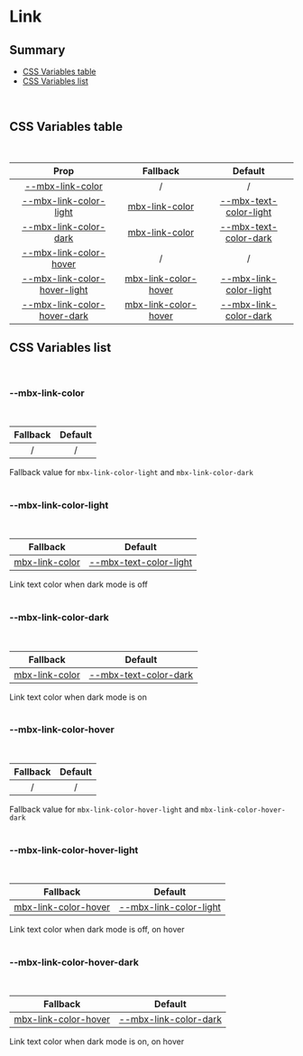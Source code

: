 # Link

## Summary

- [CSS Variables table](#css-variables-table)
- [CSS Variables list](#css-variables-list)

<br>

## CSS Variables table

<br>

| <div style='text-align:center;margin:auto;'>Prop</div>                                                        | <div style='text-align:center;margin:auto;'>Fallback</div>                                      | <div style='text-align:center;margin:auto;'>Default</div>                                                                 |
| ------------------------------------------------------------------------------------------------------------- | ----------------------------------------------------------------------------------------------- | ------------------------------------------------------------------------------------------------------------------------- |
| <div style='text-align:center;margin:auto;'>[--mbx-link-color](#mbx-link-color)</div>                         | <div style='text-align:center;margin:auto;'>/</div>                                             | <div style='text-align:center;margin:auto;'>/</div>                                                                       |
| <div style='text-align:center;margin:auto;'>[--mbx-link-color-light](#mbx-link-color-light)</div>             | <div style='text-align:center;margin:auto;'>[mbx-link-color](#mbx-link-color)</div>             | <div style='text-align:center;margin:auto;'>[--mbx-text-color-light](../../global/css-vars.md#mbx-text-color-light)</div> |
| <div style='text-align:center;margin:auto;'>[--mbx-link-color-dark](#mbx-link-color-dark)</div>               | <div style='text-align:center;margin:auto;'>[mbx-link-color](#mbx-link-color)</div>             | <div style='text-align:center;margin:auto;'>[--mbx-text-color-dark](../../global/css-vars.md#mbx-text-color-dark)</div>   |
| <div style='text-align:center;margin:auto;'>[--mbx-link-color-hover](#mbx-link-color-hover)</div>             | <div style='text-align:center;margin:auto;'>/</div>                                             | <div style='text-align:center;margin:auto;'>/</div>                                                                       |
| <div style='text-align:center;margin:auto;'>[--mbx-link-color-hover-light](#mbx-link-color-hover-light)</div> | <div style='text-align:center;margin:auto;'>[mbx-link-color-hover](#mbx-link-color-hover)</div> | <div style='text-align:center;margin:auto;'>[--mbx-link-color-light](#mbx-link-color-light)</div>                         |
| <div style='text-align:center;margin:auto;'>[--mbx-link-color-hover-dark](#mbx-link-color-hover-dark)</div>   | <div style='text-align:center;margin:auto;'>[mbx-link-color-hover](#mbx-link-color-hover)</div> | <div style='text-align:center;margin:auto;'>[--mbx-link-color-dark](#mbx-link-color-dark)</div>                           |

## CSS Variables list

<br>

### --mbx-link-color

<br>

| <div style='text-align:center;margin:auto;'>Fallback</div> | <div style='text-align:center;margin:auto;'>Default</div> |
| ---------------------------------------------------------- | --------------------------------------------------------- |
| <div style='text-align:center;margin:auto;'>/</div>        | <div style='text-align:center;margin:auto;'>/</div>       |

Fallback value for `mbx-link-color-light` and `mbx-link-color-dark`<br><br>

### --mbx-link-color-light

<br>

| <div style='text-align:center;margin:auto;'>Fallback</div>                          | <div style='text-align:center;margin:auto;'>Default</div>                                                                 |
| ----------------------------------------------------------------------------------- | ------------------------------------------------------------------------------------------------------------------------- |
| <div style='text-align:center;margin:auto;'>[mbx-link-color](#mbx-link-color)</div> | <div style='text-align:center;margin:auto;'>[--mbx-text-color-light](../../global/css-vars.md#mbx-text-color-light)</div> |

Link text color when dark mode is off<br><br>

### --mbx-link-color-dark

<br>

| <div style='text-align:center;margin:auto;'>Fallback</div>                          | <div style='text-align:center;margin:auto;'>Default</div>                                                               |
| ----------------------------------------------------------------------------------- | ----------------------------------------------------------------------------------------------------------------------- |
| <div style='text-align:center;margin:auto;'>[mbx-link-color](#mbx-link-color)</div> | <div style='text-align:center;margin:auto;'>[--mbx-text-color-dark](../../global/css-vars.md#mbx-text-color-dark)</div> |

Link text color when dark mode is on<br><br>

### --mbx-link-color-hover

<br>

| <div style='text-align:center;margin:auto;'>Fallback</div> | <div style='text-align:center;margin:auto;'>Default</div> |
| ---------------------------------------------------------- | --------------------------------------------------------- |
| <div style='text-align:center;margin:auto;'>/</div>        | <div style='text-align:center;margin:auto;'>/</div>       |

Fallback value for `mbx-link-color-hover-light` and `mbx-link-color-hover-dark`<br><br>

### --mbx-link-color-hover-light

<br>

| <div style='text-align:center;margin:auto;'>Fallback</div>                                      | <div style='text-align:center;margin:auto;'>Default</div>                                         |
| ----------------------------------------------------------------------------------------------- | ------------------------------------------------------------------------------------------------- |
| <div style='text-align:center;margin:auto;'>[mbx-link-color-hover](#mbx-link-color-hover)</div> | <div style='text-align:center;margin:auto;'>[--mbx-link-color-light](#mbx-link-color-light)</div> |

Link text color when dark mode is off, on hover<br><br>

### --mbx-link-color-hover-dark

<br>

| <div style='text-align:center;margin:auto;'>Fallback</div>                                      | <div style='text-align:center;margin:auto;'>Default</div>                                       |
| ----------------------------------------------------------------------------------------------- | ----------------------------------------------------------------------------------------------- |
| <div style='text-align:center;margin:auto;'>[mbx-link-color-hover](#mbx-link-color-hover)</div> | <div style='text-align:center;margin:auto;'>[--mbx-link-color-dark](#mbx-link-color-dark)</div> |

Link text color when dark mode is on, on hover<br><br>

